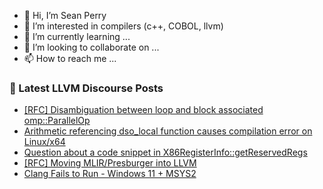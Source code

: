- 👋 Hi, I’m Sean Perry
- 👀 I’m interested in compilers (c++, COBOL, llvm)
- 🌱 I’m currently learning ...
- 💞️ I’m looking to collaborate on ...
- 📫 How to reach me ...

<!---
s66perry/s66perry is a ✨ special ✨ repository because its `README.md` (this file) appears on your GitHub profile.
You can click the Preview link to take a look at your changes.
--->
### 📕 Latest LLVM Discourse Posts

<!-- DISCOURSE-LLVM:START -->
- [[RFC] Disambiguation between loop and block associated omp::ParallelOp](https://discourse.llvm.org/t/rfc-disambiguation-between-loop-and-block-associated-omp-parallelop/79972#post_7)
- [Arithmetic referencing dso_local function causes compilation error on Linux/x64](https://discourse.llvm.org/t/arithmetic-referencing-dso-local-function-causes-compilation-error-on-linux-x64/80033#post_2)
- [Question about a code snippet in X86RegisterInfo::getReservedRegs](https://discourse.llvm.org/t/question-about-a-code-snippet-in-x86registerinfo-getreservedregs/79946#post_4)
- [[RFC] Moving MLIR/Presburger into LLVM](https://discourse.llvm.org/t/rfc-moving-mlir-presburger-into-llvm/79399#post_16)
- [Clang Fails to Run - Windows 11 + MSYS2](https://discourse.llvm.org/t/clang-fails-to-run-windows-11-msys2/80021#post_5)
<!-- DISCOURSE-LLVM:END -->
